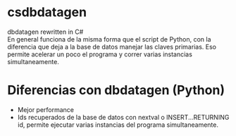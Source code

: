 # csdbdatagen
dbdatagen rewritten in C#\
En general funciona de la misma forma que el script de Python, con la diferencia que deja a la base de datos manejar las claves primarias. Eso permite acelerar un poco el programa y correr varias instancias simultaneamente. 

# Diferencias con dbdatagen (Python)
- Mejor performance
- Ids recuperados de la base de datos con nextval o INSERT...RETURNING id, permite ejecutar varias instancias del programa simultaneamente.
